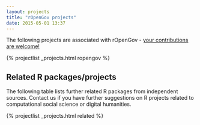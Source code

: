 ```yaml
---
layout: projects
title: "rOpenGov projects"
date: 2015-05-01 13:37
---
```


The following projects are associated with rOpenGov - <a href="{{ site.url }}/contribute">your contributions are welcome!</a>

{% projectlist _projects.html ropengov %}

## Related R packages/projects

The following table lists further related R packages from independent sources. Contact us if you have further suggestions on R projects related to computational social science or digital humanities.

{% projectlist _projects.html related %}
